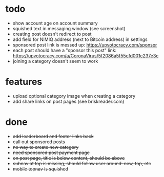 # todo

- show account age on account summary
- squished text in messaging window (see screenshot)
- creating post doesn't redirect to post
- add field for NIMIQ address (next to Bitcoin address) in settings
- sponsored post link is messed up: https://upvotocracy.com/sponsor
- each post should have a "sponsor this post" link: https://upvotocracy.com/a/CoronaVirus/5f2086a5f55cfd001c237e3c
- joining a category doesn't seem to work

# features

- upload optional category image when creating a category
- add share links on post pages (see briskreader.com)

# done

- ~~add leaderboard and footer links back~~
- ~~call out sponsored posts~~
- ~~no way to create new category~~
- ~~need sponsored post payment page~~
- ~~on post page, title is below content, should be above~~
- ~~subnav at top is missing, should follow user around: new, top, etc~~
- ~~mobile topnav is squished~~